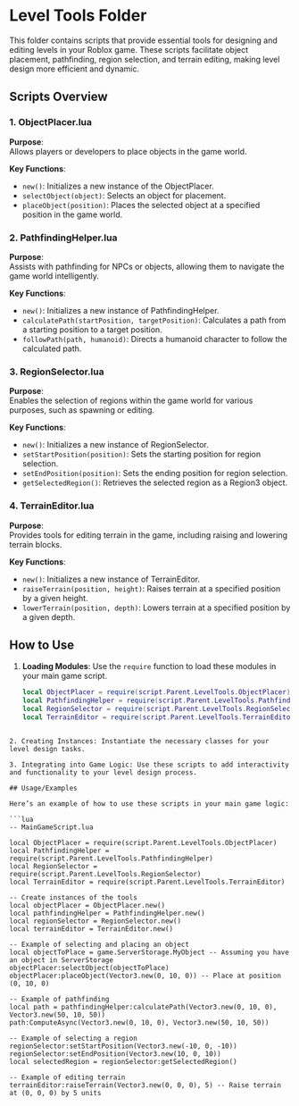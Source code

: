 # Level Tools Folder

This folder contains scripts that provide essential tools for designing and editing levels in your Roblox game. These scripts facilitate object placement, pathfinding, region selection, and terrain editing, making level design more efficient and dynamic.

## Scripts Overview

### 1. ObjectPlacer.lua

**Purpose**:  
Allows players or developers to place objects in the game world.

**Key Functions**:
- `new()`: Initializes a new instance of the ObjectPlacer.
- `selectObject(object)`: Selects an object for placement.
- `placeObject(position)`: Places the selected object at a specified position in the game world.

### 2. PathfindingHelper.lua

**Purpose**:  
Assists with pathfinding for NPCs or objects, allowing them to navigate the game world intelligently.

**Key Functions**:
- `new()`: Initializes a new instance of PathfindingHelper.
- `calculatePath(startPosition, targetPosition)`: Calculates a path from a starting position to a target position.
- `followPath(path, humanoid)`: Directs a humanoid character to follow the calculated path.

### 3. RegionSelector.lua

**Purpose**:  
Enables the selection of regions within the game world for various purposes, such as spawning or editing.

**Key Functions**:
- `new()`: Initializes a new instance of RegionSelector.
- `setStartPosition(position)`: Sets the starting position for region selection.
- `setEndPosition(position)`: Sets the ending position for region selection.
- `getSelectedRegion()`: Retrieves the selected region as a Region3 object.

### 4. TerrainEditor.lua

**Purpose**:  
Provides tools for editing terrain in the game, including raising and lowering terrain blocks.

**Key Functions**:
- `new()`: Initializes a new instance of TerrainEditor.
- `raiseTerrain(position, height)`: Raises terrain at a specified position by a given height.
- `lowerTerrain(position, depth)`: Lowers terrain at a specified position by a given depth.

## How to Use

1. **Loading Modules**: Use the `require` function to load these modules in your main game script.

   ```lua
   local ObjectPlacer = require(script.Parent.LevelTools.ObjectPlacer)
   local PathfindingHelper = require(script.Parent.LevelTools.PathfindingHelper)
   local RegionSelector = require(script.Parent.LevelTools.RegionSelector)
   local TerrainEditor = require(script.Parent.LevelTools.TerrainEditor)
```

2. Creating Instances: Instantiate the necessary classes for your level design tasks.

3. Integrating into Game Logic: Use these scripts to add interactivity and functionality to your level design process.

## Usage/Examples

Here’s an example of how to use these scripts in your main game logic:

```lua
-- MainGameScript.lua

local ObjectPlacer = require(script.Parent.LevelTools.ObjectPlacer)
local PathfindingHelper = require(script.Parent.LevelTools.PathfindingHelper)
local RegionSelector = require(script.Parent.LevelTools.RegionSelector)
local TerrainEditor = require(script.Parent.LevelTools.TerrainEditor)

-- Create instances of the tools
local objectPlacer = ObjectPlacer.new()
local pathfindingHelper = PathfindingHelper.new()
local regionSelector = RegionSelector.new()
local terrainEditor = TerrainEditor.new()

-- Example of selecting and placing an object
local objectToPlace = game.ServerStorage.MyObject -- Assuming you have an object in ServerStorage
objectPlacer:selectObject(objectToPlace)
objectPlacer:placeObject(Vector3.new(0, 10, 0)) -- Place at position (0, 10, 0)

-- Example of pathfinding
local path = pathfindingHelper:calculatePath(Vector3.new(0, 10, 0), Vector3.new(50, 10, 50))
path:ComputeAsync(Vector3.new(0, 10, 0), Vector3.new(50, 10, 50))

-- Example of selecting a region
regionSelector:setStartPosition(Vector3.new(-10, 0, -10))
regionSelector:setEndPosition(Vector3.new(10, 0, 10))
local selectedRegion = regionSelector:getSelectedRegion()

-- Example of editing terrain
terrainEditor:raiseTerrain(Vector3.new(0, 0, 0), 5) -- Raise terrain at (0, 0, 0) by 5 units
```